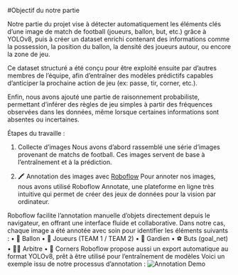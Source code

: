 
#Objectif du notre partie

Notre partie du projet vise à détecter automatiquement les éléments clés d’une image de match de football (joueurs, ballon, but, etc.) grâce à YOLOv8, puis à créer un dataset enrichi contenant des informations comme la possession, la position du ballon, la densité des joueurs autour, ou encore la zone de jeu.

Ce dataset structuré a été conçu pour être exploité ensuite par d’autres membres de l’équipe, afin d’entraîner des modèles prédictifs capables d’anticiper la prochaine action de jeu (ex: passe, tir, corner, etc.).

Enfin, nous avons ajouté une partie de raisonnement probabiliste, permettant d’inférer des règles de jeu simples à partir des fréquences observées dans les données, même lorsque certaines informations sont absentes ou incertaines.

Étapes du travaille : 
1. Collecte d’images
Nous avons d’abord rassemblé une série d’images provenant de matchs de football. Ces images servent de base à l’entraînement et à la prédiction.

2. 🖍️ Annotation des images avec [Roboflow](https://roboflow.com)
Pour annoter nos images, nous avons utilisé Roboflow Annotate, une plateforme en ligne très intuitive qui permet de créer des jeux de données pour la vision par ordinateur.

Roboflow facilite l’annotation manuelle d’objets directement depuis le navigateur, en offrant une interface fluide et collaborative.
Dans notre cas, chaque image a été annotée avec soin pour identifier les éléments suivants :
	•	🎯 Ballon
	•	🧍 Joueurs (TEAM 1 / TEAM 2)
	•	🧤 Gardien
	•	⚽ Buts (goal_net)
	•	🧍‍♂️ Arbitre
	•	🚩 Corners
Roboflow propose aussi un export automatique au format YOLOv8, prêt à être utilisé pour l’entraînement de modèles
Voici un exemple issu de notre processus d’annotation :
![Annotation Demo](./assets/annotation_demo.gif)
